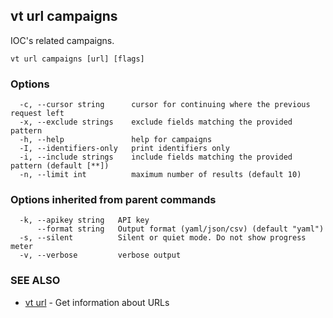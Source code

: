 ## vt url campaigns

IOC's related campaigns.

```
vt url campaigns [url] [flags]
```

### Options

```
  -c, --cursor string      cursor for continuing where the previous request left
  -x, --exclude strings    exclude fields matching the provided pattern
  -h, --help               help for campaigns
  -I, --identifiers-only   print identifiers only
  -i, --include strings    include fields matching the provided pattern (default [**])
  -n, --limit int          maximum number of results (default 10)
```

### Options inherited from parent commands

```
  -k, --apikey string   API key
      --format string   Output format (yaml/json/csv) (default "yaml")
  -s, --silent          Silent or quiet mode. Do not show progress meter
  -v, --verbose         verbose output
```

### SEE ALSO

* [vt url](vt_url.md)	 - Get information about URLs


